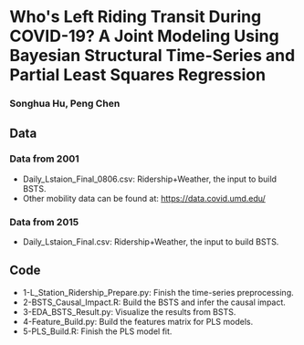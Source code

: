 # Who's Left Riding Transit During COVID-19? A Joint Modeling Using Bayesian Structural Time-Series and Partial Least Squares Regression
### Songhua Hu, Peng Chen 

## Data
### Data from 2001
* Daily_Lstaion_Final_0806.csv: Ridership+Weather, the input to build BSTS.
* Other mobility data can be found at: https://data.covid.umd.edu/


### Data from 2015
* Daily_Lstaion_Final.csv: Ridership+Weather, the input to build BSTS.


## Code
* 1-L_Station_Ridership_Prepare.py: Finish the time-series preprocessing.
* 2-BSTS_Causal_Impact.R: Build the BSTS and infer the causal impact.
* 3-EDA_BSTS_Result.py: Visualize the results from BSTS.
* 4-Feature_Build.py: Build the features matrix for PLS models.
* 5-PLS_Build.R: Finish the PLS model fit.

